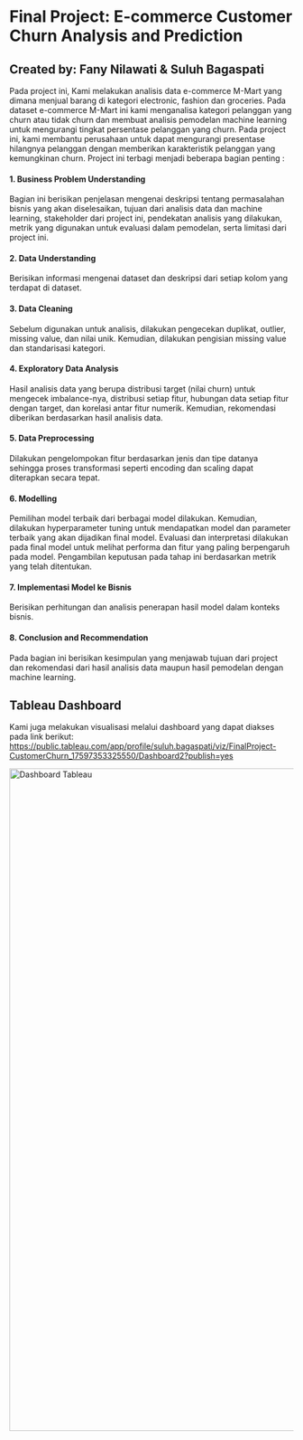 # Final Project: E-commerce Customer Churn Analysis and Prediction
## Created by: Fany Nilawati & Suluh Bagaspati


Pada project ini, Kami melakukan analisis data e-commerce M-Mart yang dimana menjual barang di kategori electronic, fashion dan groceries. Pada dataset e-commerce M-Mart ini kami menganalisa kategori pelanggan yang churn atau tidak churn dan membuat analisis pemodelan machine learning untuk mengurangi tingkat persentase pelanggan yang churn. Pada project ini, kami membantu perusahaan untuk dapat mengurangi presentase hilangnya pelanggan dengan memberikan karakteristik pelanggan yang kemungkinan churn. Project ini terbagi menjadi beberapa bagian penting : 

#### 1. Business Problem Understanding
Bagian ini berisikan penjelasan mengenai deskripsi tentang permasalahan bisnis yang akan diselesaikan, tujuan dari analisis data dan machine learning, stakeholder dari project ini, pendekatan analisis yang dilakukan, metrik yang digunakan untuk evaluasi dalam pemodelan, serta limitasi dari project ini.
#### 2. Data Understanding 
Berisikan informasi mengenai dataset dan deskripsi dari setiap kolom yang terdapat di dataset.
#### 3. Data Cleaning
Sebelum digunakan untuk analisis, dilakukan pengecekan duplikat, outlier, missing value, dan nilai unik. Kemudian, dilakukan pengisian missing value dan standarisasi kategori.
#### 4. Exploratory Data Analysis
Hasil analisis data yang berupa distribusi target (nilai churn) untuk mengecek imbalance-nya, distribusi setiap fitur, hubungan data setiap fitur dengan target, dan korelasi antar fitur numerik. Kemudian, rekomendasi diberikan berdasarkan hasil analisis data.
#### 5. Data Preprocessing
Dilakukan pengelompokan fitur berdasarkan jenis dan tipe datanya sehingga proses transformasi seperti encoding dan scaling dapat diterapkan secara tepat.
#### 6. Modelling
Pemilihan model terbaik dari berbagai model dilakukan. Kemudian, dilakukan hyperparameter tuning untuk mendapatkan model dan parameter terbaik yang akan dijadikan final model. Evaluasi dan interpretasi dilakukan pada final model untuk melihat performa dan fitur yang paling berpengaruh pada model. Pengambilan keputusan pada tahap ini berdasarkan metrik yang telah ditentukan.
#### 7. Implementasi Model ke Bisnis
Berisikan perhitungan dan analisis penerapan hasil model dalam konteks bisnis.
#### 8. Conclusion and Recommendation
Pada bagian ini berisikan kesimpulan yang menjawab tujuan dari project dan rekomendasi dari hasil analisis data maupun hasil pemodelan dengan machine learning.

## Tableau Dashboard
Kami juga melakukan visualisasi melalui dashboard yang dapat diakses pada link berikut:
https://public.tableau.com/app/profile/suluh.bagaspati/viz/FinalProject-CustomerChurn_17597353325550/Dashboard2?publish=yes

<img width="1920" height="1172" alt="Dashboard Tableau" src="https://github.com/user-attachments/assets/67eb557c-f595-446f-a65f-e048f95de9ae" />
